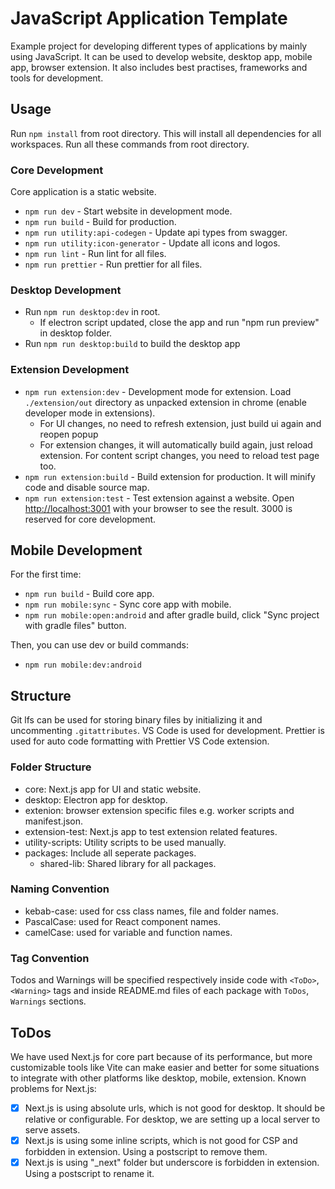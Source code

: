 # JavaScript Application Template

Example project for developing different types of applications by mainly using JavaScript. It can be used to develop website, desktop app, mobile app, browser extension. It also includes best practises, frameworks and tools for development.

## Usage

Run `npm install` from root directory. This will install all dependencies for all workspaces.
Run all these commands from root directory.

### Core Development

Core application is a static website.

- `npm run dev` - Start website in development mode.
- `npm run build` - Build for production.
- `npm run utility:api-codegen` - Update api types from swagger.
- `npm run utility:icon-generator` - Update all icons and logos.
- `npm run lint` - Run lint for all files.
- `npm run prettier` - Run prettier for all files.

### Desktop Development

- Run `npm run desktop:dev` in root.
  - If electron script updated, close the app and run "npm run preview" in desktop folder.
- Run `npm run desktop:build` to build the desktop app

### Extension Development

- `npm run extension:dev` - Development mode for extension. Load `./extension/out` directory as unpacked extension in chrome (enable developer mode in extensions).
  - For UI changes, no need to refresh extension, just build ui again and reopen popup
  - For extension changes, it will automatically build again, just reload extension. For content script changes, you need to reload test page too.
- `npm run extension:build` - Build extension for production. It will minify code and disable source map.
- `npm run extension:test` - Test extension against a website. Open [http://localhost:3001](http://localhost:3001) with your browser to see the result. 3000 is reserved for core development.

## Mobile Development

For the first time:

- `npm run build` - Build core app.
- `npm run mobile:sync` - Sync core app with mobile.
- `npm run mobile:open:android` and after gradle build, click "Sync project with gradle files" button.

Then, you can use dev or build commands:

- `npm run mobile:dev:android`

## Structure

Git lfs can be used for storing binary files by initializing it and uncommenting `.gitattributes`. VS Code is used for development. Prettier is used for auto code formatting with Prettier VS Code extension.

### Folder Structure

- core: Next.js app for UI and static website.
- desktop: Electron app for desktop.
- extenion: browser extension specific files e.g. worker scripts and manifest.json.
- extension-test: Next.js app to test extension related features.
- utility-scripts: Utility scripts to be used manually.
- packages: Include all seperate packages.
  - shared-lib: Shared library for all packages.

### Naming Convention

- kebab-case: used for css class names, file and folder names.
- PascalCase: used for React component names.
- camelCase: used for variable and function names.

### Tag Convention

Todos and Warnings will be specified respectively inside code with `<ToDo>`, `<Warning>` tags and inside README.md files of each package with `ToDos`, `Warnings` sections.

## ToDos

We have used Next.js for core part because of its performance, but more customizable tools like Vite can make easier and better for some situations to integrate with other platforms like desktop, mobile, extension. Known problems for Next.js:

- [x] Next.js is using absolute urls, which is not good for desktop. It should be relative or configurable. For desktop, we are setting up a local server to serve assets.
- [x] Next.js is using some inline scripts, which is not good for CSP and forbidden in extension. Using a postscript to remove them.
- [x] Next.js is using "\_next" folder but underscore is forbidden in extension. Using a postscript to rename it.
